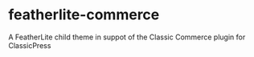 # featherlite-commerce
A FeatherLite child theme in suppot of the Classic Commerce plugin for ClassicPress
